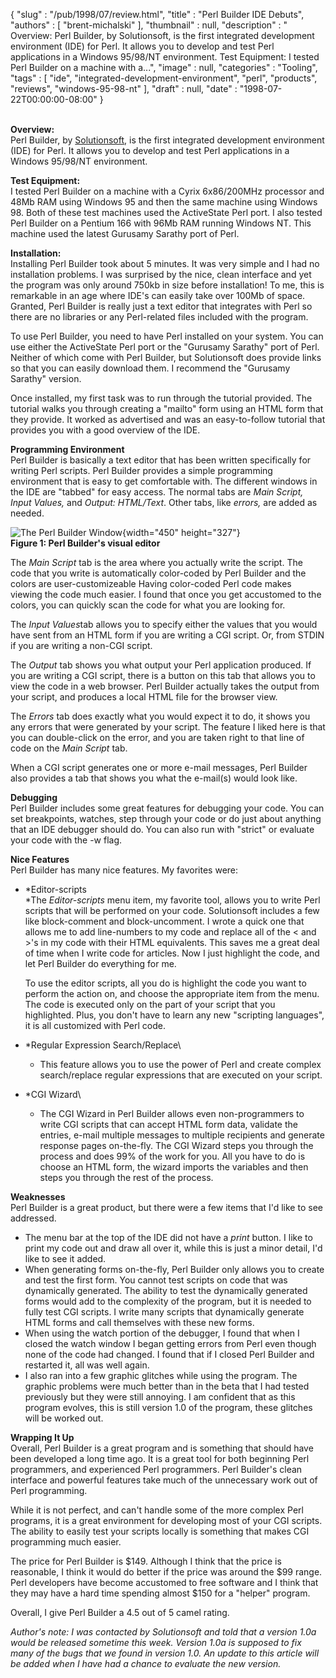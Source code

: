 {
   "slug" : "/pub/1998/07/review.html",
   "title" : "Perl Builder IDE Debuts",
   "authors" : [
      "brent-michalski"
   ],
   "thumbnail" : null,
   "description" : " Overview: Perl Builder, by Solutionsoft, is the first integrated development environment (IDE) for Perl. It allows you to develop and test Perl applications in a Windows 95/98/NT environment. Test Equipment: I tested Perl Builder on a machine with a...",
   "image" : null,
   "categories" : "Tooling",
   "tags" : [
      "ide",
      "integrated-development-environment",
      "perl",
      "products",
      "reviews",
      "windows-95-98-nt"
   ],
   "draft" : null,
   "date" : "1998-07-22T00:00:00-08:00"
}





\
**Overview:**\
Perl Builder, by [Solutionsoft](http://www.solutionsoft.com), is the
first integrated development environment (IDE) for Perl. It allows you
to develop and test Perl applications in a Windows 95/98/NT environment.

**Test Equipment:**\
I tested Perl Builder on a machine with a Cyrix 6x86/200MHz processor
and 48Mb RAM using Windows 95 and then the same machine using Windows
98. Both of these test machines used the ActiveState Perl port. I also
tested Perl Builder on a Pentium 166 with 96Mb RAM running Windows NT.
This machine used the latest Gurusamy Sarathy port of Perl.

**Installation:**\
Installing Perl Builder took about 5 minutes. It was very simple and I
had no installation problems. I was surprised by the nice, clean
interface and yet the program was only around 750kb in size before
installation! To me, this is remarkable in an age where IDE's can easily
take over 100Mb of space. Granted, Perl Builder is really just a text
editor that integrates with Perl so there are no libraries or any
Perl-related files included with the program.

To use Perl Builder, you need to have Perl installed on your system. You
can use either the ActiveState Perl port or the "Gurusamy Sarathy" port
of Perl. Neither of which come with Perl Builder, but Solutionsoft does
provide links so that you can easily download them. I recommend the
"Gurusamy Sarathy" version.

Once installed, my first task was to run through the tutorial provided.
The tutorial walks you through creating a "mailto" form using an HTML
form that they provide. It worked as advertised and was an
easy-to-follow tutorial that provides you with a good overview of the
IDE.

**Programming Environment**\
Perl Builder is basically a text editor that has been written
specifically for writing Perl scripts. Perl Builder provides a simple
programming environment that is easy to get comfortable with. The
different windows in the IDE are "tabbed" for easy access. The normal
tabs are *Main Script, Input Values,* and *Output: HTML/Text*. Other
tabs, like *errors,* are added as needed.

![The Perl Builder
Window](/images/_pub_1998_07_review/perlbuilder.gif){width="450"
height="327"}\
**Figure 1: Perl Builder's visual editor**

The *Main Script* tab is the area where you actually write the script.
The code that you write is automatically color-coded by Perl Builder and
the colors are user-customizeable Having color-coded Perl code makes
viewing the code much easier. I found that once you get accustomed to
the colors, you can quickly scan the code for what you are looking for.

The *Input Values*tab allows you to specify either the values that you
would have sent from an HTML form if you are writing a CGI script. Or,
from STDIN if you are writing a non-CGI script.

The *Output* tab shows you what output your Perl application produced.
If you are writing a CGI script, there is a button on this tab that
allows you to view the code in a web browser. Perl Builder actually
takes the output from your script, and produces a local HTML file for
the browser view.

The *Errors* tab does exactly what you would expect it to do, it shows
you any errors that were generated by your script. The feature I liked
here is that you can double-click on the error, and you are taken right
to that line of code on the *Main Script* tab.

When a CGI script generates one or more e-mail messages, Perl Builder
also provides a tab that shows you what the e-mail(s) would look like.

**Debugging**\
Perl Builder includes some great features for debugging your code. You
can set breakpoints, watches, step through your code or do just about
anything that an IDE debugger should do. You can also run with "strict"
or evaluate your code with the -w flag.

**Nice Features**\
Perl Builder has many nice features. My favorites were:

-   *Editor-scripts\
    *The *Editor-scripts* menu item, my favorite tool, allows you to
    write Perl scripts that will be performed on your code. Solutionsoft
    includes a few like block-comment and block-uncomment. I wrote a
    quick one that allows me to add line-numbers to my code and replace
    all of the &lt; and &gt;'s in my code with their HTML equivalents.
    This saves me a great deal of time when I write code for articles.
    Now I just highlight the code, and let Perl Builder do everything
    for me.

    To use the editor scripts, all you do is highlight the code you want
    to perform the action on, and choose the appropriate item from the
    menu. The code is executed only on the part of your script that you
    highlighted. Plus, you don't have to learn any new "scripting
    languages", it is all customized with Perl code.

-   *Regular Expression Search/Replace\
    * This feature allows you to use the power of Perl and create
    complex search/replace regular expressions that are executed on your
    script.
-   *CGI Wizard\
    * The CGI Wizard in Perl Builder allows even non-programmers to
    write CGI scripts that can accept HTML form data, validate the
    entries, e-mail multiple messages to multiple recipients and
    generate response pages on-the-fly. The CGI Wizard steps you through
    the process and does 99% of the work for you. All you have to do is
    choose an HTML form, the wizard imports the variables and then steps
    you through the rest of the process.

**Weaknesses**\
Perl Builder is a great product, but there were a few items that I'd
like to see addressed.

-   The menu bar at the top of the IDE did not have a *print* button. I
    like to print my code out and draw all over it, while this is just a
    minor detail, I'd like to see it added.
-   When generating forms on-the-fly, Perl Builder only allows you to
    create and test the first form. You cannot test scripts on code that
    was dynamically generated. The ability to test the dynamically
    generated forms would add to the complexity of the program, but it
    is needed to fully test CGI scripts. I write many scripts that
    dynamically generate HTML forms and call themselves with these new
    forms.
-   When using the watch portion of the debugger, I found that when I
    closed the watch window I began getting errors from Perl even though
    none of the code had changed. I found that if I closed Perl Builder
    and restarted it, all was well again.
-   I also ran into a few graphic glitches while using the program. The
    graphic problems were much better than in the beta that I had tested
    previously but they were still annoying. I am confident that as this
    program evolves, this is still version 1.0 of the program, these
    glitches will be worked out.

**Wrapping It Up**\
Overall, Perl Builder is a great program and is something that should
have been developed a long time ago. It is a great tool for both
beginning Perl programmers, and experienced Perl programmers. Perl
Builder's clean interface and powerful features take much of the
unnecessary work out of Perl programming.

While it is not perfect, and can't handle some of the more complex Perl
programs, it is a great environment for developing most of your CGI
scripts. The ability to easily test your scripts locally is something
that makes CGI programming much easier.

The price for Perl Builder is \$149. Although I think that the price is
reasonable, I think it would do better if the price was around the \$99
range. Perl developers have become accustomed to free software and I
think that they may have a hard time spending almost \$150 for a
"helper" program.

Overall, I give Perl Builder a 4.5 out of 5 camel rating.

*Author's note: I was contacted by Solutionsoft and told that a version
1.0a would be released sometime this week. Version 1.0a is supposed to
fix many of the bugs that we found in version 1.0. An update to this
article will be added when I have had a chance to evaluate the new
version.*


